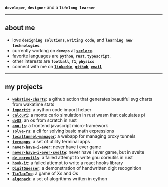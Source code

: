 **`developer`**, **`designer`** and a **`lifelong learner`**

---

## about me

- love **`designing solutions`**, **`writing code`**, and **`learning new technologies`**.
- currently working on **`devops`** at **[`seclore`](https://www.seclore.com)**.
- favorite languages are **`python`**, **`rust`**, **`typescript`**.
- other interests are **`football`**, **`f1`**, **`physics`**
- connect with me on **[`linkedin`](https://www.linkedin.com/in/divykj/)**, **[`github`](https://github.com/dvjn)**, **[`email`](mailto:divykjain@gmail.com)**

---

## my projects

- **[`wakatime-charts`](https://github.com/dvjn/wakatime-charts)**: a github action that generates beautiful svg charts from wakatime stats
- **[`importit`](https://github.com/dvjn/importit)**: a python code import helper
- **[`CalcuPi`](https://github.com/dvjn/CalcuPi)**: a monte carlo simulation in rust wasm that calculates pi
- **[`dvOS`](https://github.com/dvjn/dvOS)**: an os from scratch in rust
- **[`anu-js`](https://github.com/dvjn/anu-js)**: a frontend javascript micro-framework
- **[`solve-rs`](https://github.com/dvjn/solve-rs)**: a cli for solving basic math expressions
- **[`localtunnel-manager`](https://github.com/dvjn/localtunnel-manager)**: a webapp for managing proxy tunnels
- **[`termapps`](https://github.com/dvjn/termapps)**: a set of utility terminal apps
- **[`never-have-i-ever`](https://github.com/dvjn/never-have-i-ever)**: never have i ever game
- **[`never-have-i-ever-svelte`](https://github.com/dvjn/never-have-i-ever-svelte)**: never have i ever game, but in svelte
- **[`dv_coreutils`](https://github.com/dvjn/dv_coreutils)**: a failed attempt to write gnu coreutils in rust
- **[`hook-it`](https://github.com/dvjn/hook-it)**: a failed attempt to write a react hooks library
- **[`DigitGuesser`](https://github.com/dvjn/DigitGuesser)**: a demonstration of handwritten digit recognition
- **[`TicTacToe`](https://github.com/dvjn/TicTacToe)**: a game of Xs and Os
- **[`algopack`](https://github.com/dvjn/algopack)**: a set of alogrithms written in cython


